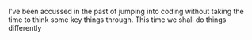 I've been accussed in the past of jumping into coding without taking the time to
think some key things through. This time we shall do things differently